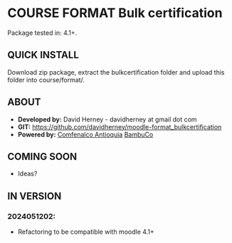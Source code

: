# COURSE FORMAT Bulk certification

Package tested in: 4.1+.

## QUICK INSTALL
Download zip package, extract the bulkcertification folder and upload this folder into course/format/.

## ABOUT
* **Developed by:** David Herney - davidherney at gmail dot com
* **GIT:** https://github.com/davidherney/moodle-format_bulkcertification
* **Powered by:** [Comfenalco Antioquia](https://www.comfenalcoantioquia.com.co/) [BambuCo](https://bambuco.co/)

## COMING SOON
* Ideas?

## IN VERSION

### 2024051202:
* Refactoring to be compatible with moodle 4.1+
